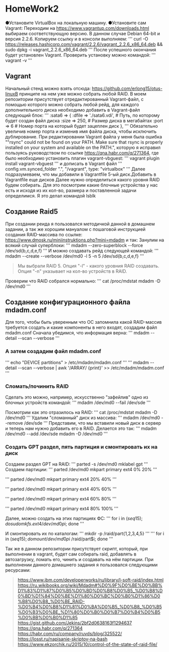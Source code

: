 # HomeWork2
●Установите VirtualBox на локальную машину.
●Установите сам Vagrant: Переходим на https://www.vagrantup.com/downloads.html выбираем соответствующую версию. В данном случае Debian 64-bit и версия 2.2.6. Копируем ссылку и в консоли выполняем:
'''
curl -O https://releases.hashicorp.com/vagrant/2.2.6/vagrant_2.2.6_x86_64.deb && sudo dpkg -i vagrant_2.2.6_x86_64.deb
'''
После успешного окончания будет установлен Vagrant.
Проверить установку можно командой:
'''
vagrant -v
'''
## Vagrant
Начальный стенд можно взять отсюда: https://github.com/erlong15/otus-linuxВ принципе на нем уже можно собрать любой RAID.
В моем репозитории присутствует отредактированный Vagrant-файл, с помощью которого можно собрать любой рейд, для каждого дополнительного диска необходимо добавить в Vagrant-файл следующий блок:
'''
:sata6 => { :dfile => './sata6.vdi', # Путь, по которому будет создан файл диска 
:size => 250, # Размер диска в мегабайтах 
:port => 6 # Номер порта на который будет зацеплен диск 
},
'''
Обязательно увеличив номер порта и изменив имя файла диска, чтобы исключить дублирование.
При редактировании Vagrant файла у меня была ошибка ""rsync" could not be found on your PATH. Make sure that rsync
is properly installed on your system and available on the PATH.", которую я исправил пользуясь руководством по ссылке https://qna.habr.com/q/271364, где было необходимо установить плагин vagrant-vbguest:
'''
vagrant plugin install vagrant-vbguest
'''
и дописать в Vagrant файл 
'''
config.vm.synced_folder ".", "/vagrant", type: "virtualbox"
'''
Далее подразумеваем, что мы добавили в Vagrantfile 5-ый диск.Добавить в Vagrantfile еще дисков
Далее нужно определиться какого уровня RAID будем собирать. Для это посмотрим какие блочные устройства у нас есть и исходя из их кол-во, размера и поставленной задачи определимся. Я это делал командой lsblk
## Создание Raid5
При создании реида я пользовался методичкой данной в домашнем задании, а так же хорошим мануалом с пошаговой инструкцией создания RAID-массива по ссылке: https://www.dmosk.ru/miniinstruktions.php?mini=mdadm
и так: 
Занулим на всякий случай суперблоки:
'''
mdadm --zero-superblock --force /dev/sd{b,c,d,e,f}
'''
И можно создавать рейд следующей командой: 
'''
mdadm --create --verbose /dev/md0 -l 5 -n 5 /dev/sd{b,c,d,e,f}
'''
>Мы выбрали RAID 5. Опция "-l" - какого уровния RAID создавать.
>Опция "-n" указывает на кол-во устройств в RAID.

Проверим что RAID собрался нормально: 
'''
cat /proc/mdstat mdadm -D /dev/md0
'''
## Создание конфигурационного файла mdadm.conf

Для того, чтобы быть уверенным что ОС запомнила какой RAID-массив требуется создать и какие компоненты в него входят, создадим файл mdadm.conf Сначала убедимся, что информация верна: 
'''
mdadm --detail --scan --verbose
'''
### А затем создадим файл mdadm.conf

'''
echo "DEVICE partitions" > /etc/mdadm/mdadm.conf
'''
'''
mdadm --detail --scan --verbose | awk '/ARRAY/ {print}' >> /etc/mdadm/mdadm.conf
'''

### Сломать/починить RAID

Сделать это можно, например, искусственно "зафейлив" одно из блочных устройств командой:
'''
mdadm /dev/md0 --fail /dev/sde
'''

Посмотрим как это отразилось на RAID:
'''
cat /proc/mdstat mdadm -D /dev/md0
'''
Удалим "сломанный" диск из массива:
'''
mdadm /dev/md0 --remove /dev/sde
'''
Представим, что мы вставили новый диск в сервер и теперь нам нужно добавить его в RAID. Делается это так:
'''
mdadm /dev/md0 --add /dev/sde mdadm -D /dev/md0
'''
### Создать GPT раздел, пять партиция и смонтировать их на диск

Создаем раздел GPT на RAID:
'''
parted -s /dev/md0 mklabel gpt
'''
Создаем партиции:
'''
parted /dev/md0 mkpart primary ext4 0% 20%
'''

'''
parted /dev/md0 mkpart primary ext4 20% 40%
'''

'''
parted /dev/md0 mkpart primary ext4 40% 60%
'''

'''
parted /dev/md0 mkpart primary ext4 60% 80%
'''

'''
parted /dev/md0 mkpart primary ext4 80% 100%
'''

Далее, можно создать на этих партициях ФС:
'''
for i in $(seq 1 5); do sudo mkfs.ext4 /dev/md0p$i; done
'''

И смонтировать их по каталогам:
'''
mkdir -p /raid/part{1,2,3,4,5}
'''
'''
for i in $(seq 1 5); do mount /dev/md0p$i /raid/part$i; done
'''

Так же в данном репозитории присутствует скрипт, который, при выполнении в vagrant, будет сам собирать raid, добавлять в автозагрузку, ломать его, чинить и создавать на нём партиции.
При выполнении данного домашнего задания я пользовался следующими ресурсами: 
>https://www.ibm.com/developerworks/ru/library/l-soft-raid/index.html
>https://ru.wikibooks.org/wiki/Mdadm#%D0%9F%D0%BE%D0%BB%D1%83%D1%87%D0%B5%D0%BD%D0%B8%D0%B5_%D0%B8%D0%BD%D1%84%D0%BE%D1%80%D0%BC%D0%B0%D1%86%D0%B8%D0%B8_%D0%BE_RAID-%D0%B4%D0%B8%D1%81%D0%BA%D0%B5_%D0%B8_%D0%B5%D0%B3%D0%BE_%D1%80%D0%B0%D0%B7%D0%B4%D0%B5%D0%BB%D0%B0%D1%85
>https://gist.github.com/Jekins/2bf2d0638163f1294637
>https://qna.habr.com/q/271364
>https://habr.com/ru/company/ruvds/blog/325522/
>https://losst.ru/napisanie-skriptov-na-bash
>https://www.ekzorchik.ru/2015/10/control-of-the-state-of-raid-file/
